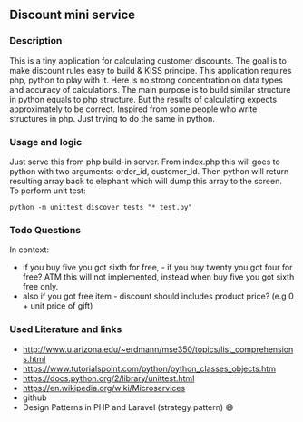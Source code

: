 ## Discount mini service
### Description
This is a tiny application for calculating customer discounts. The goal is to make discount rules easy to build & KISS principe. This application requires php, python to play with it.
Here is no strong concentration on data types and accuracy of calculations. The main purpose is to build similar structure in python equals to php structure. But the results of calculating expects approximately to be correct. Inspired from some people who write structures in php. Just trying to do the same in python.
### Usage and logic
Just serve this from php build-in server. 
From index.php this will goes to python with two arguments: order_id, customer_id.
Then python will return resulting array back to elephant which will dump this array to the screen.<br />
To perform unit test:
```
python -m unittest discover tests "*_test.py"
```
### Todo Questions
In context:
- if you buy five you got sixth for free, - if you buy twenty you got four for free? 
ATM this will not implemented, instead when buy five you got sixth free only.
- also if you got free item - discount should includes product price? (e.g 0 + unit price of gift)
### Used Literature and links
- http://www.u.arizona.edu/~erdmann/mse350/topics/list_comprehensions.html
- https://www.tutorialspoint.com/python/python_classes_objects.htm
- https://docs.python.org/2/library/unittest.html
- https://en.wikipedia.org/wiki/Microservices
- github
- Design Patterns in PHP and Laravel (strategy pattern) :smile:








